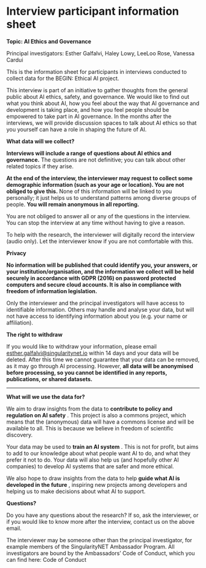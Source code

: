 # Interview participant information sheet



**Topic: AI Ethics and Governance**

Principal investigators: Esther Galfalvi, Haley Lowy, LeeLoo Rose, Vanessa Cardui



This is the information sheet for participants in interviews conducted to collect data for the BEGIN: Ethical AI project.

This interview is part of an initiative to gather thoughts from the general public about AI ethics, safety, and governance. We would like to find out what you think about AI, how you feel about the way that AI governance and development is taking place, and how you feel people should be empowered to take part in AI governance. In the months after the interviews, we will provide discussion spaces to talk about AI ethics so that you yourself can have a role in shaping the future of AI.



**What data will we collect?**

**Interviews will include a range of questions about AI ethics and governance.** The questions are not definitive; you can talk about other related topics if they arise.

**At the end of the interview, the interviewer may request to collect some demographic information (such as your age or location). You are not obliged to give this.** None of this information will be linked to you personally; it just helps us to understand patterns among diverse groups of people. **You will remain anonymous in all reporting.**

You are not obliged to answer all or any of the questions in the interview. You can stop the interview at any time without having to give a reason.

To help with the research, the interviewer will digitally record the interview (audio only). Let the interviewer know if you are not comfortable with this.



**Privacy**

**No information will be published that could identify you, your answers, or your institution/organisation, and the information we collect will be held securely in accordance with GDPR (2016) on password protected computers and secure cloud accounts. It is also in compliance with freedom of information legislation.**

Only the interviewer and the principal investigators will have access to identifiable information. Others may handle and analyse your data, but will not have access to identifying information about you (e.g. your name or affiliation).



**The right to withdraw**

If you would like to withdraw your information, please email esther.galfalvi@singularitynet.io within 14 days and your data will be deleted. After this time we cannot guarantee that your data can be removed, as it may go through AI processing. However, **all data will be anonymised before processing, so you cannot be identified in any reports, publications, or shared datasets.**

****

**What will we use the data for?**

We aim to draw insights from the data to **contribute to policy and regulation on AI safety** . This project is also a commons project, which means that the (anonymous) data will have a commons license and will be available to all. This is because we believe in freedom of scientific discovery.

Your data may be used to **train an AI system** . This is not for profit, but aims to add to our knowledge about what people want AI to do, and what they prefer it not to do. Your data will also help us (and hopefully other AI companies) to develop AI systems that are safer and more ethical.

We also hope to draw insights from the data to help **guide what AI is developed in the future** , inspiring new projects among developers and helping us to make decisions about what AI to support.



**Questions?**

Do you have any questions about the research? If so, ask the interviewer, or if you would like to know more after the interview, contact us on the above email.

The interviewer may be someone other than the principal investigator, for example members of the SingularityNET Ambassador Program. All investigators are bound by the Ambassadors’ Code of Conduct, which you can find here: Code of Conduct


